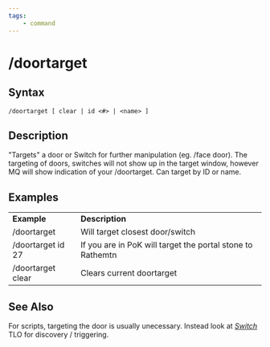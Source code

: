 ```yaml
---
tags:
    - command
---
```

# /doortarget

## Syntax
<!--cmd-syntax-start-->
```eqcommand
/doortarget [ clear | id <#> | <name> ]
```
<!--cmd-syntax-end-->

## Description
<!--cmd-desc-start-->
"Targets" a door or Switch for further manipulation (eg. /face door). The targeting of doors, switches will not show up in the target window, however MQ will show indication of your /doortarget. Can target by ID or name.
<!--cmd-desc-end-->
## Examples

|  |  |
| :--- | :--- |
| **Example** | **Description** |
| /doortarget | Will target closest door/switch |
| /doortarget id 27 | If you are in PoK will target the portal stone to Rathemtn |
| /doortarget clear | Clears current doortarget |

## See Also

For scripts, targeting the door is usually unecessary.  Instead look at [_Switch_](../top-level-objects/tlo-switch.md) TLO for discovery / triggering.
